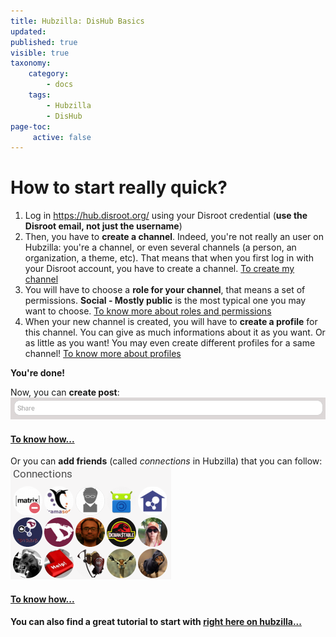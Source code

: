 ```yaml
---
title: Hubzilla: DisHub Basics
updated:
published: true
visible: true
taxonomy:
    category:
        - docs
    tags:
        - Hubzilla
        - DisHub
page-toc:
     active: false
---
```


# How to start really quick?
1. Log in https://hub.disroot.org/ using your Disroot credential (**use the Disroot email, not just the username**)
2. Then, you have to **create a channel**. Indeed, you're not really an user on Hubzilla: you're a channel, or even several channels (a person, an organization, a theme, etc). That means that when you first log in with your Disroot account, you have to create a channel. [To create my channel](../channels/creation)
3. You will have to choose a **role for your channel**, that means a set of permissions. **Social - Mostly public** is the most typical one you may want to choose. [To know more about roles and permissions](../permissions)
4. When your new channel is created, you will have to **create a profile** for this channel. You can give as much informations about it as you want. Or as little as you want! You may even create different profiles for a same channel! [To know more about profiles](../channels/profiles)

**You're done!**

Now, you can **create post**:
<br>
![Share_box](en/Share_box.png)

#### [To know how...](../posting)

Or you can **add friends** (called *connections* in Hubzilla) that you can follow:
<br>
![Connections](en/Connections.png)

#### [To know how...](../connections)


#### You can also find a great tutorial to start with [right here on hubzilla...](https://hub.disroot.org/help/en/tutorials/personal_channel#Create_a_new_channel)
